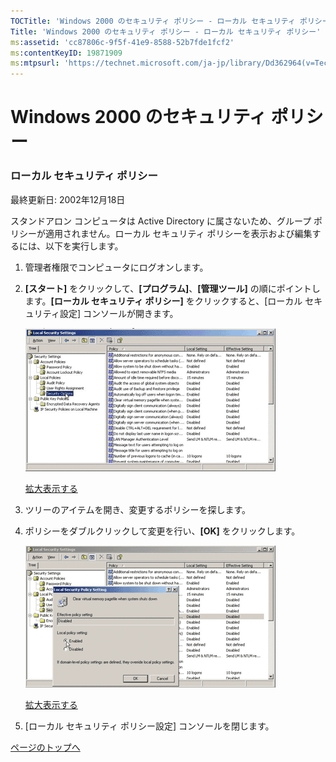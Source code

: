 ```yaml
---
TOCTitle: 'Windows 2000 のセキュリティ ポリシー ‐ ローカル セキュリティ ポリシー'
Title: 'Windows 2000 のセキュリティ ポリシー ‐ ローカル セキュリティ ポリシー'
ms:assetid: 'cc87806c-9f5f-41e9-8588-52b7fde1fcf2'
ms:contentKeyID: 19871909
ms:mtpsurl: 'https://technet.microsoft.com/ja-jp/library/Dd362964(v=TechNet.10)'
---
```


Windows 2000 のセキュリティ ポリシー
====================================

### ローカル セキュリティ ポリシー

最終更新日: 2002年12月18日

スタンドアロン コンピュータは Active Directory に属さないため、グループ ポリシーが適用されません。ローカル セキュリティ ポリシーを表示および編集するには、以下を実行します。

1.  管理者権限でコンピュータにログオンします。

2.  **\[スタート\]** をクリックして、**\[プログラム\]**、**\[管理ツール\]** の順にポイントします。**\[ローカル セキュリティ ポリシー\]** をクリックすると、\[ローカル セキュリティ設定\] コンソールが開きます。

    ![](images/Dd362964.w2kab001s(ja-jp,TechNet.10).gif)

    [拡大表示する](https://technet.microsoft.com/ja-jp/dd362964.w2kab001(ja-jp,technet.10).gif)

3.  ツリーのアイテムを開き、変更するポリシーを探します。

4.  ポリシーをダブルクリックして変更を行い、**\[OK\]** をクリックします。

    ![](images/Dd362964.w2kab002s(ja-jp,TechNet.10).gif)

    [拡大表示する](https://technet.microsoft.com/ja-jp/dd362964.w2kab002(ja-jp,technet.10).gif)

5.  \[ローカル セキュリティ ポリシー設定\] コンソールを閉じます。

[](#mainsection)[ページのトップへ](#mainsection)
